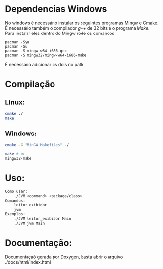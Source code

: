 # Dependencias Windows
No windows é necessário instalar os seguintes programas [Mingw](https://www.msys2.org/) e [Cmake](https://cmake.org/download/).
É necessário também o compilador _g++_ de 32 bits e o programa _Make_.
Para instalar eles dentro do Mingw rode os comandos
```
pacman -Syu
pacman -Su
pacman -S mingw-w64-i686-gcc
pacman -S mingw32/mingw-w64-i686-make
```
É necessário adicionar os dois no path

# Compilação

## Linux:

```sh
cmake ./
make
```
## Windows:
```sh
cmake -G "MinGW Makefiles" ./

make # or
mingw32-make
```
# Uso:

```sh
Como usar:
    ./JVM <command> <package/class>
Comandos:
    leitor_exibidor
    jvm
Exemplos:
    ./JVM leitor_exibidor Main
    ./JVM jvm Main
```

# Documentação:
Documentaçaõ gerada por Doxygen, basta abrir o arquivo ./docs/html/index.html
